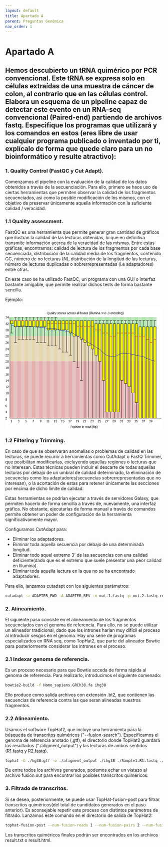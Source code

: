 ```yaml
---
layout: default
title: Apartado A
parent: Preguntas Genómica
nav_order: 1
---
```



# Apartado A

## Hemos descubierto un tRNA quimérico por PCR convencional. Este tRNA se expresa solo en células extraídas de una muestra de cáncer de colon, al contrario que en las células control. Elabora un esquema de un pipeline capaz de detectar este evento en un RNA-seq convencional (Paired-end) partiendo de archivos fastq. Especifique los programas que utilizará y los comandos en estos (eres libre de usar cualquier programa publicado o inventado por ti, explícalo de forma que quede claro para un no bioinformático y resulte atractivo):

### 1. Quality Control (FastQC y Cut Adapt).


Comenzamos el pipeline con la evaluación de la calidad de los datos obtenidos a través de la secuenciación. Para ello, primero se hace uso de ciertas herramientas que permiten observar la calidad de los fragmentos secuenciados, asi como la posible modificación de los mismos, con el objetivo de preservar únicamente aquella información con la suficiente calidad / veracidad.


### 1.1 Quality assessment.


FastQC es una herramienta que permite generar gran cantidad de gráficos que ilustran la calidad de las lecturas obtenidas, lo que en definitiva transmite información acerca de la veracidad de las mismas. Entre estas gráficas, encontramos: calidad de lectura de los fragmentos por cada base secuenciada, distribución de la calidad media de los fragmentos, contenido GC, número de no lecturas (N), distribución de la longitud de las lecturas, número de lecturas duplicadas o sobrerrepresentadas (i.e adaptadores) entre otras.

En este caso se ha utilizado FastQC, un programa con una GUI o interfaz bastante amigable, que permite realizar dichos tests de forma bastante sencilla.

Ejemplo:

![imagen](./fastqc.png)


### 1.2 Filtering y Trimming.


En caso de que se observaran anomalías o problemas de calidad en las lecturas, se puede recurrir a herramientas como CutAdapt o FastQ Trimmer, que posibilitan modificarlas, excluyendo aquellas regiones o lecturas que no interesan. Estas técnicas pueden incluir el descarte de todas aquellas lecturas por debajo de un umbral de calidad determinado, la eliminación de secuencias como los adaptadores(secuencias sobrerrepresentadas que no interesan), o la acortación de estas para retener únicamente las secciones por encima de dicho límite de calidad.

Estas herramientas se podrían ejecutar a través de servidores Galaxy, que permiten hacerlo de forma sencilla a través de, nuevamente, una interfaz gráfica. No obstante, ejecutarlas de forma manual a través de comandos permite obtener un poder de configuración de la herramienta significativamente mayor.

Configuramos CutAdapt para:

- Eliminar los adaptadores.
- Eliminar toda aquella secuencia por debajo de una determinada longitud.
- Eliminar todo aquel extremo 3' de las secuencias con una calidad deficiente(dado que es el extremo que suele presentar una peor calidad en Illumina).
- Eliminar toda aquella lectura en la que no se ha encontrado adaptadores.

Para ello, lanzamos cutadapt con los siguientes parámetros:

```bash
cutadapt -a ADAPTER_FWD -A ADAPTER_REV -o out.1.fastq -p out.2.fastq reads.1.fastq reads.2.fastq -m 250 -M 250 -q 28 --discard-untrimmed
```

### 2. Alineamiento.

El siguiente paso consiste en el alineamiento de los fragmentos secuenciados con el genoma de referencia. Para ello, no se puede utilizar un alineador tradicional, dado que los intrones harían muy difícil el proceso al introducir sesgos en el genoma. Hay una serie de programas especializados en RNA seq, como TopHat2, que parte del alineador Bowtie para posteriormente considerar los intrones en el proceso. 

### 2.1 Indexar genoma de referencia.

Es un proceso necesario para que Bowtie acceda de forma rápida al genoma de referencia. Para realizarlo, introducimos el siguiente comenado:

```bash
bowtie2-build -f Homo_sapiens.GRCh38.fa ihg38
```

Ello produce como salida archivos con extensión .bt2, que contienen las secuencias de referencia contra las que seran alineadas nuestros fragmentos. 

### 2.2 Alineamiento.

Usamos el software TopHat2, que incluye una herramienta para la búsqueda de transcritos quiméricos ("--fusion-search"). Especificamos el genoma de referencia anotado (.gtf), el directorio donde TopHat2 guardará los resultados ("./aligment_output") y las lecturas de ambos sentidos (R1.fastq y R2.fastq).

```bash
tophat -G ./hg38.gtf -o ./aligment_output ./ihg38 ./Sample1.R1.fastq ./Sample1.R2.fastq --fusion-search
```
De entre todos los archivos generados, podemos echar un vistazo al archivo fusion.out para encontrar los posibles transcritos quiméricos.

### 3. Filtrado de transcritos.

Si se desea, posteriormente, se puede usar TopHat-fusion-post para filtrar transcritos quiméricos(del total de candidatos generados en el paso anterior). Es aconsejable repetir este proceso con distintos parámetros de filtrado. Lanzamos este comando en el directorio de salida de TopHat2:

```bash
tophat-fusion-post --num-fusion-reads 1 --num-fusion-pairs 2 --num-fusion-both 5 ../ihg38
```

Los transcritos quiméricos finales podrán ser encontrados en los archivos result.txt o result.html.
